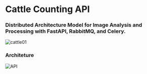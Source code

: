 # Cattle Counting API

### Distributed Architecture Model for Image Analysis and Processing with FastAPI, RabbitMQ, and Celery.

![cattle01](https://github.com/user-attachments/assets/db576e4b-53d8-4aa8-85f9-335dd524f2cf)

### Architeture

![API](https://github.com/user-attachments/assets/5aa6b83b-74a4-41aa-9f3e-daceaf33611c)

